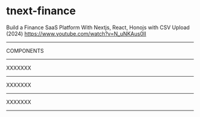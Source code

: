 # tnext-finance

Build a Finance SaaS Platform With Nextjs, React, Honojs with CSV Upload (2024)
https://www.youtube.com/watch?v=N_uNKAus0II

---

COMPONENTS

---

XXXXXXX

---

XXXXXXX

---

XXXXXXX

---
